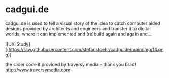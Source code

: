 # cadgui.de

cadgui.de is used to tell a visual story of the idea to catch computer aided designs provided by architects and engineers and transfer it to digital worlds, where it can implemented and (re)build again and again and...

![UX-Study][(https://raw.githubusercontent.com/stefanstoehr/cadguide/main/img/14.png)]

the slider code it provided by traversy media - thank you brad!
http://www.traversymedia.com
